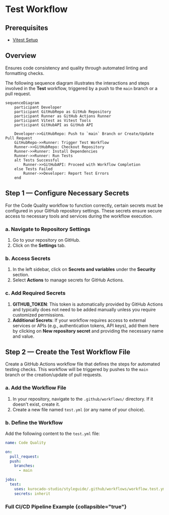 # Test Workflow

## Prerequisites

- [Vitest Setup](How-To-Install-Vitest.md)

## Overview

Ensures code consistency and quality through automated linting and formatting checks.

The following sequence diagram illustrates the interactions and steps involved in the **Test**
workflow, triggered by a push to the `main` branch or a pull request.

```mermaid
sequenceDiagram
    participant Developer
    participant GitHubRepo as GitHub Repository
    participant Runner as GitHub Actions Runner
    participant Vitest as Vitest Tools
    participant GitHubAPI as GitHub API

    Developer->>GitHubRepo: Push to `main` Branch or Create/Update Pull Request
    GitHubRepo->>Runner: Trigger Test Workflow
    Runner->>GitHubRepo: Checkout Repository
    Runner->>Runner: Install Dependencies
    Runner->>Runner: Run Tests
    alt Tests Successful
        Runner->>GitHubAPI: Proceed with Workflow Completion
    else Tests Failed
        Runner->>Developer: Report Test Errors
    end
```

## Step 1 — Configure Necessary Secrets

For the Code Quality workflow to function correctly, certain secrets must be configured in your
GitHub repository settings. These secrets ensure secure access to necessary tools and services
during the workflow execution.

### a. Navigate to Repository Settings

1. Go to your repository on GitHub.
2. Click on the **Settings** tab.

### b. Access Secrets

1. In the left sidebar, click on **Secrets and variables** under the **Security** section.
2. Select **Actions** to manage secrets for GitHub Actions.

### c. Add Required Secrets

1. **GITHUB_TOKEN**: This token is automatically provided by GitHub Actions and typically does not
   need to be added manually unless you require customized permissions.
2. **Additional Secrets**: If your workflow requires access to external services or APIs (e.g.,
   authentication tokens, API keys), add them here by clicking on **New repository secret** and
   providing the necessary name and value.

## Step 2 — Create the Test Workflow File

Create a GitHub Actions workflow file that defines the steps for automated testing checks. This
workflow will be triggered by pushes to the `main` branch or the creation/update of pull requests.

### a. Add the Workflow File

1. In your repository, navigate to the `.github/workflows/` directory. If it doesn't exist, create
   it.
2. Create a new file named `test.yml` (or any name of your choice).

### b. Define the Workflow

Add the following content to the `test.yml` file:

```yaml
name: Code Quality

on:
  pull_request:
  push:
    branches:
      - main

jobs:
  test:
    uses: kurocado-studio/styleguide/.github/workflows/workflow.test.yml@main
    secrets: inherit
```

### Full CI/CD Pipeline Example {collapsible="true"}

<code-block lang="yaml" src="ci.yml" />
